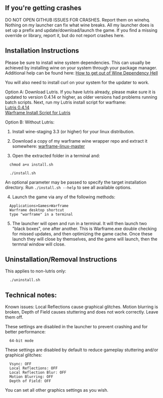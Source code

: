 ## If you're getting crashes  
DO NOT OPEN GITHUB ISSUES FOR CRASHES. Report them on winehq. Nothing on my launcher can fix what wine breaks. All my launcher does is set up a prefix and update/download/launch the game.  If you find a missing override or library, report it, but do not report crashes here.  


## Installation Instructions

Please be sure to install wine system dependencies. This can usually be achieved by installing wine on your system through your package manager.  Additional help can be found here:
[How to get out of Wine Dependency Hell](https://www.gloriouseggroll.tv/how-to-get-out-of-wine-dependency-hell/)

You will also need to install curl on your system for the updater to work.

Option A: Download Lutris. If you have lutris already, please make sure it is updated to version 0.4.14 or higher, as older versions had problems running batch scripts.  Next, run my Lutris install script for warframe:  
[Lutris 0.4.14](https://lutris.net/downloads/)  
[Warframe Install Script for Lutris](https://lutris.net/games/warframe/)  

Option B: Without Lutris:  
1. Install wine-staging 3.3 (or higher) for your linux distribution.  

2. Download a copy of my warframe wine wrapper repo and extract it somewhere: [warframe-linux-master](https://github.com/GloriousEggroll/warframe-linux/archive/master.zip)  

3. Open the extracted folder in a terminal and:  

```shell
  chmod a+x install.sh
```

```shell
  ./install.sh
```

An optional parameter may be passed to specify the target installation
directory. Run `./install.sh --help` to see all available options.

4. Launch the game via any of the following methods:  

```
  Applications>Games>Warframe
  Warframe desktop shortcut
  type "warframe" in a terminal
```

5. The launcher will open and run in a terminal. It will then launch two "black boxes", one after another. This is Warframe.exe double checking for missed updates, and then optimizing the game cache. Once these launch they will close by themselves, and the game will launch, then the termnal window will close.

## Uninstallation/Removal Instructions
This applies to non-lutris only: 

```shell
  ./uninstall.sh
```

## Technical notes:  
Known issues:
Local Reflections cause graphical glitches. Motion blurring is broken, Depth of Field causes stuttering and does not work correctly. Leave them off.  

These settings are disabled in the launcher to prevent crashing and for better performance:  

```
  64-bit mode
```

These settings are disabled by default to reduce gameplay stuttering and/or graphical glitches:  

```
  Vsync: OFF
  Local Reflections: OFF
  Local Reflection Blur: OFF
  Motion Blurring: OFF
  Depth of Field: OFF
```

You can set all other graphics settings as you wish.
